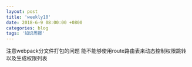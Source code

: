 ```yaml
---
layout: post
title: 'weekly10'
date: 2018-6-9 08:00:00 +0800
categories: blog
tags: '知识周报'
---
```


注意webpack分文件打包的问题
能不能够使用route路由表来动态控制权限跳转以及生成权限列表